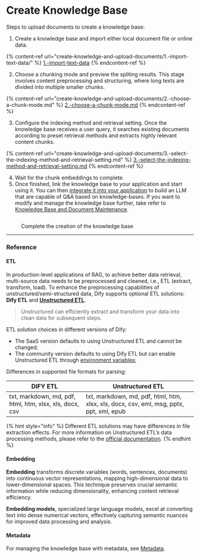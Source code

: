 # Create Knowledge Base

Steps to upload documents to create a knowledge base:

1. Create a knowledge base and import either local document file or online data.

{% content-ref url="create-knowledge-and-upload-documents/1.-import-text-data/" %}
[1.-import-text-data](create-knowledge-and-upload-documents/1.-import-text-data/)
{% endcontent-ref %}

2. Choose a chunking mode and preview the spliting results. This stage involves content preprocessing and structuring, where long texts are divided into multiple smaller chunks.

{% content-ref url="create-knowledge-and-upload-documents/2.-choose-a-chunk-mode.md" %}
[2.-choose-a-chunk-mode.md](create-knowledge-and-upload-documents/2.-choose-a-chunk-mode.md)
{% endcontent-ref %}

3. Configure the indexing method and retrieval setting. Once the knowledge base receives a user query, it searches existing documents according to preset retrieval methods and extracts highly relevant content chunks.

{% content-ref url="create-knowledge-and-upload-documents/3.-select-the-indexing-method-and-retrieval-setting.md" %}
[3.-select-the-indexing-method-and-retrieval-setting.md](create-knowledge-and-upload-documents/3.-select-the-indexing-method-and-retrieval-setting.md)
{% endcontent-ref %}

4. Wait for the chunk embeddings to complete.
5. Once finished, link the knowledge base to your application and start using it. You can then [integrate it into your application](integrate-knowledge-within-application.md) to build an LLM that are capable of Q\&A based on knowledge-bases. If you want to modify and manage the knowledge base further, take refer to [Knowledge Base and Document Maintenance](knowledge-and-documents-maintenance.md).

<figure><img src="https://assets-docs.dify.ai/2024/12/a3362a1cd384cb2b539c9858de555518.png" alt=""><figcaption><p>Complete the creation of the knowledge base</p></figcaption></figure>

***

### Reference

#### ETL

In production-level applications of RAG, to achieve better data retrieval, multi-source data needs to be preprocessed and cleaned, i.e., ETL (extract, transform, load). To enhance the preprocessing capabilities of unstructured/semi-structured data, Dify supports optional ETL solutions: **Dify ETL** and [**Unstructured ETL**](https://unstructured.io/).

> Unstructured can efficiently extract and transform your data into clean data for subsequent steps.

ETL solution choices in different versions of Dify:

* The SaaS version defaults to using Unstructured ETL and cannot be changed;
* The community version defaults to using Dify ETL but can enable Unstructured ETL through [environment variables](../../getting-started/install-self-hosted/environments.md#zhi-shi-ku-pei-zhi);

Differences in supported file formats for parsing:

| DIFY ETL                                                | Unstructured ETL                                                                        |
| ------------------------------------------------------- | --------------------------------------------------------------------------------------- |
| txt, markdown, md, pdf, html, htm, xlsx, xls, docx, csv | txt, markdown, md, pdf, html, htm, xlsx, xls, docx, csv, eml, msg, pptx, ppt, xml, epub |

{% hint style="info" %}
Different ETL solutions may have differences in file extraction effects. For more information on Unstructured ETL’s data processing methods, please refer to the [official documentation](https://docs.unstructured.io/open-source/core-functionality/partitioning).
{% endhint %}

#### **Embedding**

**Embedding** transforms discrete variables (words, sentences, documents) into continuous vector representations, mapping high-dimensional data to lower-dimensional spaces. This technique preserves crucial semantic information while reducing dimensionality, enhancing content retrieval efficiency.

**Embedding models**, specialized large language models, excel at converting text into dense numerical vectors, effectively capturing semantic nuances for improved data processing and analysis.

#### **Metadata**

For managing the knowledge base with metadata, see [Metadata](https://docs.dify.ai/guides/knowledge-base/metadata).